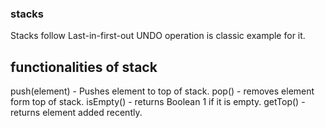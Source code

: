 ### stacks
Stacks follow Last-in-first-out
UNDO operation is classic example for it.

## functionalities of stack
push(element) - Pushes element to top of stack.
pop()  - removes element form top of stack.
isEmpty() - returns Boolean 1 if it is empty.
getTop() - returns element added recently.